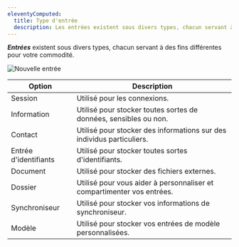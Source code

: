 ```yaml
---
eleventyComputed:
  title: Type d'entrée
  description: Les entrées existent sous divers types, chacun servant à des fins différentes pour votre commodité.
---
```

***Entrées*** existent sous divers types, chacun servant à des fins différentes pour votre commodité.

![Nouvelle entrée](https://cdnweb.devolutions.net/docs/docs_en_server_clip10074.png)

| Option           | Description                                                   |
|------------------|---------------------------------------------------------------|
| Session          | Utilisé pour les connexions.                                  |
| Information      | Utilisé pour stocker toutes sortes de données, sensibles ou non. |
| Contact          | Utilisé pour stocker des informations sur des individus particuliers. |
| Entrée d'identifiants | Utilisé pour stocker toutes sortes d'identifiants.             |
| Document         | Utilisé pour stocker des fichiers externes.                   |
| Dossier          | Utilisé pour vous aider à personnaliser et compartimenter vos entrées. |
| Synchroniseur    | Utilisé pour stocker vos informations de synchroniseur.       |
| Modèle           | Utilisé pour stocker vos entrées de modèle personnalisées.    |
